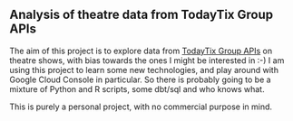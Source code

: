 ## Analysis of theatre data from TodayTix Group APIs


The aim of this project is to explore data from [TodayTix Group APIs](https://developers.todaytixgroup.com/) on theatre shows, with bias towards the ones I might be interested in :-) I am using this project to learn some new technologies, and play around with Google Cloud Console in particular. So there is probably going to be a mixture of Python and R scripts, some dbt/sql and who knows what.

This is purely a personal project, with no commercial purpose in mind.